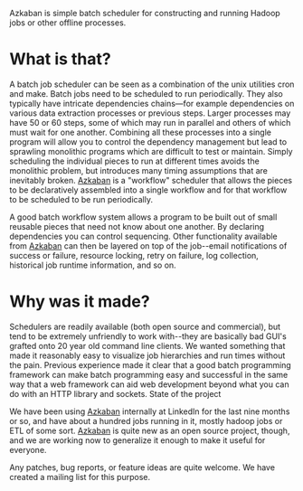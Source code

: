 Azkaban is simple batch scheduler for constructing and running Hadoop jobs or other offline processes.

# What is that?

A batch job scheduler can be seen as a combination of the unix utilities cron and make. Batch jobs need to be scheduled to run periodically. They also typically have intricate dependencies chains—for example dependencies on various data extraction processes or previous steps. Larger processes may have 50 or 60 steps, some of which may run in parallel and others of which must wait for one another. Combining all these processes into a single program will allow you to control the dependency management but lead to sprawling monolithic programs which are difficult to test or maintain. Simply scheduling the individual pieces to run at different times avoids the monolithic problem, but introduces many timing assumptions that are inevitably broken. [Azkaban](http://sna-projects.com/azkaban "Azkaban")
 is a "workflow" scheduler that allows the pieces to be declaratively assembled into a single workflow and for that workflow to be scheduled to be run periodically.

A good batch workflow system allows a program to be built out of small reusable pieces that need not know about one another. By declaring dependencies you can control sequencing. Other functionality available from [Azkaban](http://sna-projects.com/azkaban "Azkaban") can then be layered on top of the job--email notifications of success or failure, resource locking, retry on failure, log collection, historical job runtime information, and so on.

# Why was it made?

Schedulers are readily available (both open source and commercial), but tend to be extremely unfriendly to work with--they are basically bad GUI's grafted onto 20 year old command line clients. We wanted something that made it reasonably easy to visualize job hierarchies and run times without the pain. Previous experience made it clear that a good batch programming framework can make batch programming easy and successful in the same way that a web framework can aid web development beyond what you can do with an HTTP library and sockets.
State of the project

We have been using [Azkaban](http://sna-projects.com/azkaban "Azkaban") internally at LinkedIn for the last nine months or so, and have about a hundred jobs running in it, mostly hadoop jobs or ETL of some sort. [Azkaban](http://sna-projects.com/azkaban "Azkaban") is quite new as an open source project, though, and we are working now to generalize it enough to make it useful for everyone.

Any patches, bug reports, or feature ideas are quite welcome. We have created a mailing list for this purpose.
